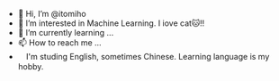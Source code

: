 - 👋 Hi, I’m @itomiho
- 👀 I’m interested in Machine Learning. I iove cat:cat:!!
- 🌱 I’m currently learning ...
- 📫 How to reach me ...
-  　I'm studing English, sometimes Chinese. Learning language is my hobby. 

<!---
itomiho/itomiho is a ✨ special ✨ repository because its `README.md` (this file) appears on your GitHub profile.
You can click the Preview link to take a look at your changes.
--->
